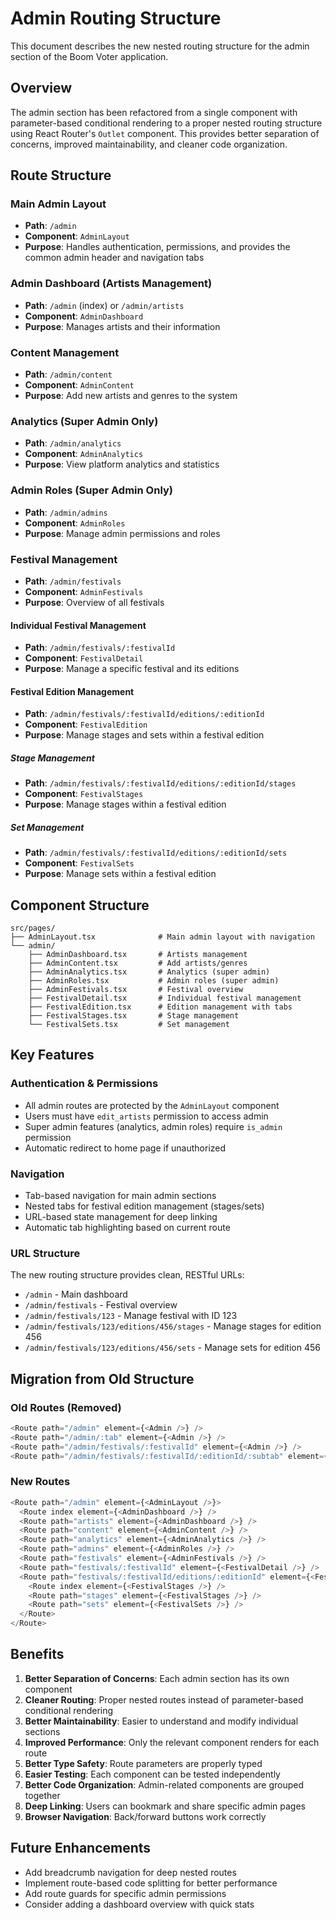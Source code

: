 # Admin Routing Structure

This document describes the new nested routing structure for the admin section of the Boom Voter application.

## Overview

The admin section has been refactored from a single component with parameter-based conditional rendering to a proper nested routing structure using React Router's `Outlet` component. This provides better separation of concerns, improved maintainability, and cleaner code organization.

## Route Structure

### Main Admin Layout

- **Path**: `/admin`
- **Component**: `AdminLayout`
- **Purpose**: Handles authentication, permissions, and provides the common admin header and navigation tabs

### Admin Dashboard (Artists Management)

- **Path**: `/admin` (index) or `/admin/artists`
- **Component**: `AdminDashboard`
- **Purpose**: Manages artists and their information

### Content Management

- **Path**: `/admin/content`
- **Component**: `AdminContent`
- **Purpose**: Add new artists and genres to the system

### Analytics (Super Admin Only)

- **Path**: `/admin/analytics`
- **Component**: `AdminAnalytics`
- **Purpose**: View platform analytics and statistics

### Admin Roles (Super Admin Only)

- **Path**: `/admin/admins`
- **Component**: `AdminRoles`
- **Purpose**: Manage admin permissions and roles

### Festival Management

- **Path**: `/admin/festivals`
- **Component**: `AdminFestivals`
- **Purpose**: Overview of all festivals

#### Individual Festival Management

- **Path**: `/admin/festivals/:festivalId`
- **Component**: `FestivalDetail`
- **Purpose**: Manage a specific festival and its editions

#### Festival Edition Management

- **Path**: `/admin/festivals/:festivalId/editions/:editionId`
- **Component**: `FestivalEdition`
- **Purpose**: Manage stages and sets within a festival edition

##### Stage Management

- **Path**: `/admin/festivals/:festivalId/editions/:editionId/stages`
- **Component**: `FestivalStages`
- **Purpose**: Manage stages within a festival edition

##### Set Management

- **Path**: `/admin/festivals/:festivalId/editions/:editionId/sets`
- **Component**: `FestivalSets`
- **Purpose**: Manage sets within a festival edition

## Component Structure

```
src/pages/
├── AdminLayout.tsx              # Main admin layout with navigation
└── admin/
    ├── AdminDashboard.tsx       # Artists management
    ├── AdminContent.tsx         # Add artists/genres
    ├── AdminAnalytics.tsx       # Analytics (super admin)
    ├── AdminRoles.tsx           # Admin roles (super admin)
    ├── AdminFestivals.tsx       # Festival overview
    ├── FestivalDetail.tsx       # Individual festival management
    ├── FestivalEdition.tsx      # Edition management with tabs
    ├── FestivalStages.tsx       # Stage management
    └── FestivalSets.tsx         # Set management
```

## Key Features

### Authentication & Permissions

- All admin routes are protected by the `AdminLayout` component
- Users must have `edit_artists` permission to access admin
- Super admin features (analytics, admin roles) require `is_admin` permission
- Automatic redirect to home page if unauthorized

### Navigation

- Tab-based navigation for main admin sections
- Nested tabs for festival edition management (stages/sets)
- URL-based state management for deep linking
- Automatic tab highlighting based on current route

### URL Structure

The new routing structure provides clean, RESTful URLs:

- `/admin` - Main dashboard
- `/admin/festivals` - Festival overview
- `/admin/festivals/123` - Manage festival with ID 123
- `/admin/festivals/123/editions/456/stages` - Manage stages for edition 456
- `/admin/festivals/123/editions/456/sets` - Manage sets for edition 456

## Migration from Old Structure

### Old Routes (Removed)

```typescript
<Route path="/admin" element={<Admin />} />
<Route path="/admin/:tab" element={<Admin />} />
<Route path="/admin/festivals/:festivalId" element={<Admin />} />
<Route path="/admin/festivals/:festivalId/:editionId/:subtab" element={<Admin />} />
```

### New Routes

```typescript
<Route path="/admin" element={<AdminLayout />}>
  <Route index element={<AdminDashboard />} />
  <Route path="artists" element={<AdminDashboard />} />
  <Route path="content" element={<AdminContent />} />
  <Route path="analytics" element={<AdminAnalytics />} />
  <Route path="admins" element={<AdminRoles />} />
  <Route path="festivals" element={<AdminFestivals />} />
  <Route path="festivals/:festivalId" element={<FestivalDetail />} />
  <Route path="festivals/:festivalId/editions/:editionId" element={<FestivalEdition />}>
    <Route index element={<FestivalStages />} />
    <Route path="stages" element={<FestivalStages />} />
    <Route path="sets" element={<FestivalSets />} />
  </Route>
</Route>
```

## Benefits

1. **Better Separation of Concerns**: Each admin section has its own component
2. **Cleaner Routing**: Proper nested routes instead of parameter-based conditional rendering
3. **Better Maintainability**: Easier to understand and modify individual sections
4. **Improved Performance**: Only the relevant component renders for each route
5. **Better Type Safety**: Route parameters are properly typed
6. **Easier Testing**: Each component can be tested independently
7. **Better Code Organization**: Admin-related components are grouped together
8. **Deep Linking**: Users can bookmark and share specific admin pages
9. **Browser Navigation**: Back/forward buttons work correctly

## Future Enhancements

- Add breadcrumb navigation for deep nested routes
- Implement route-based code splitting for better performance
- Add route guards for specific admin permissions
- Consider adding a dashboard overview with quick stats
